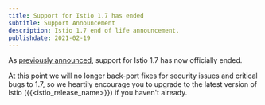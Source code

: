 ```yaml
---
title: Support for Istio 1.7 has ended
subtitle: Support Announcement
description: Istio 1.7 end of life announcement.
publishdate: 2021-02-19
---
```


As [previously announced](/news/support/announcing-1.7-eol/), support for Istio 1.7 has now officially ended.

At this point we will no longer back-port fixes for security issues and critical bugs to 1.7, so we heartily encourage
you to upgrade to the latest version of Istio ({{<istio_release_name>}}) if you haven't already.